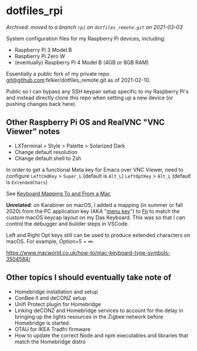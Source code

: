 # dotfiles_rpi

_Archived: moved to a branch `rpi` on `dotfiles_remote.git` on 2021-03-03_

System configuration files for my Raspberry Pi devices, including:
- Raspberry Pi 3 Model B
- Raspberry Pi Zero W
- (eventually) Raspberry Pi 4 Model B (4GB or 8GB RAM)

Essentially a public fork of my private repo git@github.com:felker/dotfiles_remote.git as of 2021-02-10.

Public so I can bypass any SSH keypair setup specific to my Raspberry Pi's and instead directly clone this repo when setting up a new device (or pushing changes back here). 

## Other Raspberry Pi OS and RealVNC "VNC Viewer" notes

- LXTerminal > Style > Palette > Solarized Dark
- Change default resolution 
- Change default shell to Zsh


In order to get a functional Meta key for Emacs over VNC Viewer, need to configure 
`LeftCmdKey` > `Super_L` (default is `Alt_L`)
`LeftOptKey` > `Alt_L` (default is `ExtendedChars`)

See [Keyboard Mapping To and From a Mac](https://help.realvnc.com/hc/en-us/articles/360002250597-Keyboard-Mapping-To-and-From-a-Mac#connecting-%E2%80%98new%E2%80%99-mac-to-%E2%80%98old%E2%80%99-mac-0-2)

**Unrelated**: on Karabiner on macOS, I added a mapping (in summer or fall 2020) from the PC application key (AKA "[menu key](https://en.wikipedia.org/wiki/Menu_key)") to [Fn](https://en.wikipedia.org/wiki/Fn_key) to match the custom macOS keycap layout on my Das Keyboard. This was so that I can control the debugger and builder steps in VSCode.

Left and Right Opt keys still can be used to produce extended characters on macOS. For example, Option+5 = ∞.

https://www.macworld.co.uk/how-to/mac-keyboard-type-symbols-3504584/

## Other topics I should eventually take note of
- Homebridge installation and setup
- ConBee II and deCONZ setup
- Unifi Protect plugin for Homebridge
- Linking deCONZ and Homebridge services to account for the delay in bringing up the lights resources in the Zigbee network before Homebridge is started
- OTAU for IKEA Tradfri firmware
- How to update the correct Node and npm executables and libraries that match the Homebridge distro
